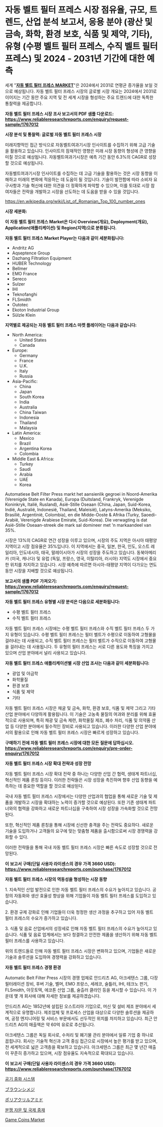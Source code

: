 <p><h1>자동 벨트 필터 프레스 시장 점유율, 규모, 트렌드, 산업 분석 보고서, 응용 분야 (광산 및 금속, 화학, 환경 보호, 식품 및 제약, 기타), 유형 (수평 벨트 필터 프레스, 수직 벨트 필터 프레스) 및 2024 - 2031년 기간에 대한 예측</h1></p><p>세계 "<strong><a href="https://www.reliableresearchreports.com/global-automatic-belt-filter-press-market-r1767012">자동 벨트 필터 프레스 MARKET</a></strong>"은 2024에서 2031로 연평균 증가율을 보일 것으로 예상됩니다. 자동 벨트 필터 프레스 시장의 글로벌 시장 개요는 2024에서 2031로 이어지는 기간 동안 주요 지역 및 전 세계 시장을 형성하는 주요 트렌드에 대한 독특한 통찰력을 제공합니다.</p>
<p><strong>자동 벨트 필터 프레스 시장 조사 보고서의 PDF 샘플 다운로드: <a href="https://www.reliableresearchreports.com/enquiry/request-sample/1767012">https://www.reliableresearchreports.com/enquiry/request-sample/1767012</a></strong></p>
<p><strong>시장 분석 및 통찰력: 글로벌 자동 벨트 필터 프레스 시장</strong></p>
<p><p>미래지향적인 접근 방식으로 자동벨트여과기시장 인사이트를 수집하기 위해 고급 기술을 활용하고 있습니다. 인사이트의 잠재적인 영향은 미래 시장 동향의 형성에 큰 영향을 미칠 것으로 예상됩니다. 자동벨트여과기시장은 예측 기간 동안 6.3%의 CAGR로 성장할 것으로 예상됩니다.</p><p>자동벨트여과기시장 인사이트를 수집하는 데 고급 기술을 활용하는 것은 시장 동향을 이해하고 미래의 변화에 적응하는 데 도움이 될 것입니다. 기술이 발전함에 따라 소비자 요구사항과 기술 혁신에 대한 의견을 더 정확하게 파악할 수 있으며, 이를 토대로 시장 참여자들은 전략을 개발하고 시장을 선도하는 데 도움을 받을 수 있을 것입니다.</p></p>
<p><a href="%7CAUTHORITHY_DOMAIN_URL%7C">https://en.wikipedia.org/wiki/List_of_Romanian_Top_100_number_ones</a></p>
<p><strong>시장 세분화:</strong></p>
<p><strong>이 자동 벨트 필터 프레스 Market은 다시 Overview(개요), Deployment(개요), Application(애플리케이션) 및 Region(지역)으로 분류됩니다.</strong></p>
<p><strong>자동 벨트 필터 프레스 Market Player는 다음과 같이 세분화됩니다:</strong></p>
<p><ul><li>Andritz AG</li><li>Aqseptence Group</li><li>Dazhang Filtration Equipment</li><li>HUBER Technology</li><li>Bellmer</li><li>EMO France</li><li>Sereco</li><li>Sulzer</li><li>IHI</li><li>Teknofanghi</li><li>FLSmidth</li><li>Outotec</li><li>Ekoton Industrial Group</li><li>Sülzle Klein</li></ul></p>
<p><strong>지역별로 제공되는 자동 벨트 필터 프레스 마켓 플레이어는 다음과 같습니다:</strong></p>
<p><ul>
    <li>
        North America:
        <ul>
            <li>United States</li>
            <li>Canada</li>
        </ul>
    </li>
    <li>
        Europe:
        <ul>
            <li>Germany</li>
            <li>France</li>
            <li>U.K.</li>
            <li>Italy</li>
            <li>Russia</li>
        </ul>
    </li>
    <li>
        Asia-Pacific:
        <ul>
            <li>China</li>
            <li>Japan</li>
            <li>South Korea</li>
            <li>India</li>
            <li>Australia</li>
            <li>China Taiwan</li>
            <li>Indonesia</li>
            <li>Thailand</li>
            <li>Malaysia</li>
        </ul>
    </li>
    <li>
        Latin America:
        <ul>
            <li>Mexico</li>
            <li>Brazil</li>
            <li>Argentina Korea</li>
            <li>Colombia</li>
        </ul>
    </li>
    <li>
        Middle East & Africa:
        <ul>
            <li>Turkey</li>
            <li>Saudi</li>
            <li>Arabia</li>
            <li>UAE</li>
            <li>Korea</li>
        </ul>
    </li>
    </ul></p>
<p><p>Automatiese Belt Filter Press markt het aansienlik gegroei in Noord-Amerika (Verenigde State en Kanada), Europa (Duitsland, Frankryk, Verenigde Koninkryk, Italië, Rusland), Asië-Stille Oseaan (China, Japan, Suid-Korea, Indië, Australië, Indonesië, Thailand, Maleisië), Latyns-Amerika (Meksiko, Brasilië, Argentinië, Colombia), en die Midde-Ooste & Afrika (Turky, Saoedi-Arabië, Verenigde Arabiese Emirate, Suid-Korea). Die verwagting is dat Asië-Stille Oseaan-streek die mark sal domineer met 'n markaandeel van 35%. </p><p>시장은 13%의 CAGR로 연간 성장을 이루고 있으며, 시장의 주도 지역은 아시아 태평양 지역이고 시장 점유율은 35%입니다. 이 지역에서는 중국, 일본, 한국, 인도, 오스트 레일리아, 인도네시아, 태국, 말레이시아가 시장의 성장을 주도하고 있습니다. 동북아메리카 (미국, 캐나다) 및 유럽 (독일, 프랑스, 영국, 이탈리아, 러시아) 지역도 시장에서 중요한 위치를 차지하고 있습니다. 시장 예측에 따르면 아시아-태평양 지역이 다가오는 연도 동안 시장을 지배할 것으로 예상됩니다.</p></p>
<p><strong>보고서의 샘플 PDF 가져오기: <a href="https://www.reliableresearchreports.com/enquiry/request-sample/1767012">https://www.reliableresearchreports.com/enquiry/request-sample/1767012</a></strong></p>
<p><strong>자동 벨트 필터 프레스 유형별 시장 분석은 다음으로 세분화됩니다:</strong></p>
<p><ul><li>수평 벨트 필터 프레스</li><li>수직 벨트 필터 프레스</li></ul></p>
<p><p>자동 벨트 필터 프레스 시장에는 수평 벨트 필터 프레스와 수직 벨트 필터 프레스 두 가지 유형이 있습니다. 수평 벨트 필터 프레스는 필터 벨트가 수평으로 이동하여 고형물을 걸러내는 데 사용되고, 수직 벨트 필터 프레스는 필터 벨트가 수직으로 이동하여 고형물을 걸러내는 데 사용됩니다. 두 유형의 필터 프레스는 서로 다른 용도와 특징을 가지고 있으며 산업 분야에서 널리 사용되고 있습니다.</p></p>
<p><strong>자동 벨트 필터 프레스 애플리케이션별 시장 산업 조사는 다음과 같이 세분화됩니다:</strong></p>
<p><ul><li>광업 및 야금학</li><li>화학물질</li><li>환경 보호</li><li>식품 및 제약</li><li>기타</li></ul></p>
<p><p>자동 벨트 필터 프레스 시장은 채굴 및 금속, 화학, 환경 보호, 식품 및 제약 그리고 기타 산업 분야에서 다양하게 활용됩니다. 이 기술은 고농축 물질의 여과와 분리를 위해 효율적으로 사용되며, 특히 채광 및 금속 제련, 화학물질 제조, 폐수 처리, 식품 및 의약품 산업 등 다양한 분야에서 필수적인 장비로 사용되고 있습니다. 이러한 다양한 산업 분야에서의 활용으로 인해 자동 벨트 필터 프레스 시장은 빠르게 성장하고 있습니다.</p></p>
<p><strong>구매하기 전에 자동 벨트 필터 프레스 시장에 대한 모든 질문에 답하십시오. <a href="https://www.reliableresearchreports.com/enquiry/pre-order-enquiry/1767012">https://www.reliableresearchreports.com/enquiry/pre-order-enquiry/1767012</a></strong></p>
<p><strong>자동 벨트 필터 프레스 시장 확대 전략과 성장 전망</strong></p>
<p><p>자동 벨트 필터 프레스 시장 확대 전략 중 하나는 다양한 산업 간 협력, 생태계 파트너십, 혁신적인 제품 론칭 등이다. 이러한 전략들은 시장 성장을 촉진하며 향후 산업 동향을 예측하는 데 중요한 역할을 할 것으로 예상된다. </p><p>국내 자동 벨트 필터 프레스 시장에서는 다양한 산업과의 협업을 통해 새로운 기술 및 제품을 개발하고 시장을 확대하는 노력이 증가할 것으로 예상된다. 또한 기존 생태계 파트너와의 협력을 강화하고 새로운 파트너십을 구축하여 시장 성장을 가속화할 것으로 전망된다. </p><p>또한, 혁신적인 제품 론칭을 통해 시장에 신선한 충격을 주는 전략도 중요하다. 새로운 기술을 도입하거나 고객들의 요구에 맞는 맞춤형 제품을 출시함으로써 시장 경쟁력을 강화할 수 있다. </p><p>이러한 전략들을 통해 국내 자동 벨트 필터 프레스 시장은 빠른 속도로 성장할 것으로 전망된다.</p></p>
<p><strong>이 보고서 구매(단일 사용자 라이센스의 경우 가격 3660 USD): <a href="https://www.reliableresearchreports.com/purchase/1767012">https://www.reliableresearchreports.com/purchase/1767012</a></strong></p>
<p><strong>자동 벨트 필터 프레스 시장의 역동성을 형성하는 시장 동향</strong></p>
<p><p>1. 지속적인 산업 발전으로 인한 자동 벨트 필터 프레스의 수요가 높아지고 있습니다. 공정의 자동화와 생산 효율성 향상을 위해 기업들이 자동 벨트 필터 프레스를 도입하고 있습니다.</p><p>2. 환경 규제 강화로 인해 기업들이 더욱 청정한 생산 과정을 추구하고 있어 자동 벨트 필터 프레스의 수요가 증가하고 있습니다.</p><p>3. 식품 및 음료 산업에서의 성장세로 인해 자동 벨트 필터 프레스의 수요가 높아지고 있습니다. 식품 및 음료 업계에서는 보다 청결하고 안전한 제품을 생산하기 위해 자동 벨트 필터 프레스를 사용하고 있습니다.</p><p>위의 트렌드들로 인해 자동 벨트 필터 프레스 시장은 변화하고 있으며, 기업들은 새로운 기술과 솔루션을 도입하여 경쟁력을 강화하고 있습니다.</p></p>
<p><strong>자동 벨트 필터 프레스 경쟁 환경</strong></p>
<p><p>Automatic Belt Filter Press 시장의 경쟁 업체로 안드리츠 AG, 아크세텐스 그룹, 다장 필터레이션 장비, 후버 기술, 벨머, EMO 프랑스, 세레코, 술틀러, IHI, 테크노 판기, FLSmidth, 아웃토텍, 에코톤 산업 그룹, 술츨러 클라인 등을 제시할 수 있습니다. 이 가운데 몇 개 회사에 대해 자세한 정보를 제공하겠습니다.</p><p>안드리츠 AG는 1852년에 설립된 오스트리아 기업으로, 머신 및 설비 제조 분야에서 세계적으로 유명합니다. 제조업체 및 프로세스 산업을 대상으로 다양한 솔루션을 제공하며, 공정 엔지니어링 및 서비스 부문에서도 선두적인 위치를 차지하고 있습니다. 최근 안드리츠 AG의 매출액은 약 60억 유로로 추산됩니다.</p><p>아크세텐스 그룹은 독일 회사로, 수처리 및 폐기물 관리 분야에서 일류 기업 중 하나로 꼽힙니다. 회사는 기술적 혁신과 고객 중심 접근으로 시장에서 높은 평가를 받고 있으며, 전 세계적으로 넓은 고객층을 확보하고 있습니다. 아크세텐스 그룹은 최근 몇 년간 매출이 꾸준히 증가하고 있으며, 시장 점유율도 지속적으로 확대되고 있습니다.</p></p>
<p><strong>이 보고서 구매(단일 사용자 라이센스의 경우 가격 3660 USD): <a href="https://www.reliableresearchreports.com/purchase/1767012">https://www.reliableresearchreports.com/purchase/1767012</a></strong></p>
<p><p><a href="https://github.com/KellyLyncyh543964/Market-Research-Report-List-3/blob/main/637296198034.md">공기 중화 시스템</a></p><p><a href="https://medium.com/@mares423/%E3%82%B0%E3%83%AD%E3%83%BC%E3%83%90%E3%83%AB%E3%81%AA%E3%83%96%E3%83%A9%E3%82%A6%E3%83%B3%E3%82%B7%E3%83%A1%E3%82%B8%E3%82%AD%E3%83%8E%E3%82%B3%E5%B8%82%E5%A0%B4%E3%81%AE%E6%A9%9F%E4%BC%9A%E3%81%A82024%E5%B9%B4%E3%81%8B%E3%82%892031%E5%B9%B4%E3%81%BE%E3%81%A7%E3%81%AE%E4%BA%88%E6%B8%AC-f6cbaafd01c2">ブラウンシメジ</a></p><p><a href="https://github.com/zjkmgcs938405/Market-Research-Report-List-4/blob/main/782021679031.md">ポリアクリルアミド</a></p><p><a href="https://github.com/rcabello548/Market-Research-Report-List-3/blob/main/513089998035.md">분쟁 자문 및 국제 중재</a></p><p><a href="https://www.linkedin.com/pulse/game-coins-market-size-type-ironzinc-alloyplasticbrass-4mzge?trackingId=WDBKvp0wQN6J0oY2VAgChw%3D%3D">Game Coins Market</a></p></p>
